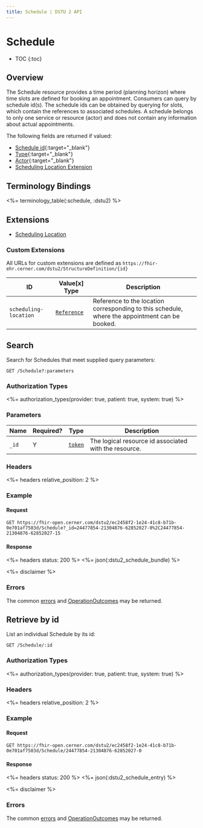 ```yaml
---
title: Schedule | DSTU 2 API
---
```


# Schedule

* TOC
{:toc}

## Overview

The Schedule resource provides a time period (planning horizon) where time slots are defined for booking an appointment.
Consumers can query by schedule id(s). The schedule ids can be obtained by querying for slots, which contain the
references to associated schedules. A schedule belongs to only one service or resource (actor) and does not contain any
information about actual appointments.

The following fields are returned if valued:

* [Schedule id](http://hl7.org/fhir/dstu2/resource-definitions.html#Resource.id){:target="_blank"}
* [Type](http://hl7.org/fhir/DSTU2/schedule-definitions.html#Schedule.type){:target="_blank"}
* [Actor](http://hl7.org/fhir/DSTU2/schedule-definitions.html#Schedule.actor){:target="_blank"}
* [Scheduling Location Extension](#extensions)

## Terminology Bindings

<%= terminology_table(:schedule, :dstu2) %>

## Extensions

* [Scheduling Location]

### Custom Extensions

All URLs for custom extensions are defined as `https://fhir-ehr.cerner.com/dstu2/StructureDefinition/{id}`

ID                         | Value\[x] Type         | Description
---------------------------|------------------------|----------------------------------------------------------------------------------
`scheduling-location`      | [`Reference`]          | Reference to the location corresponding to this schedule, where the appointment can be booked.

## Search

Search for Schedules that meet supplied query parameters:

    GET /Schedule?:parameters

### Authorization Types

<%= authorization_types(provider: true, patient: true, system: true) %>

### Parameters

 Name         | Required?                             | Type          | Description
--------------|---------------------------------------|---------------|------------------------------------------------------------------------------------
`_id`         | Y                                     | [`token`]     | The logical resource id associated with the resource.

### Headers

 <%= headers relative_position: 2 %>

### Example

#### Request

    GET https://fhir-open.cerner.com/dstu2/ec2458f2-1e24-41c8-b71b-0e701af7583d/Schedule?_id=24477854-21304876-62852027-0%2C24477854-21304876-62852027-15

#### Response
<%= headers status: 200 %>
<%= json(:dstu2_schedule_bundle) %>

<%= disclaimer %>

### Errors

The common [errors] and [OperationOutcomes] may be returned.

## Retrieve by id

List an individual Schedule by its id:

    GET /Schedule/:id

### Authorization Types

<%= authorization_types(provider: true, patient: true, system: true) %>

### Headers

<%= headers relative_position: 2 %>

### Example

#### Request

    GET https://fhir-open.cerner.com/dstu2/ec2458f2-1e24-41c8-b71b-0e701af7583d/Schedule/24477854-21304876-62852027-0

#### Response

<%= headers status: 200 %>
<%= json(:dstu2_schedule_entry) %>

<%= disclaimer %>

### Errors

The common [errors] and [OperationOutcomes] may be returned.


[`reference`]: http://hl7.org/fhir/DSTU2/search.html#reference
[`token`]: http://hl7.org/fhir/DSTU2/search.html#token
[`date`]: http://hl7.org/fhir/DSTU2/search.html#date
[`number`]: http://hl7.org/fhir/DSTU2/search.html#number
[`string`]: http://hl7.org/fhir/DSTU2/datatypes.html#string
[`CodeableConcept`]: http://hl7.org/fhir/DSTU2/datatypes.html#codeableconcept
[errors]: ../../#client-errors
[OperationOutcomes]: ../../#operation-outcomes
[Scheduling Location]: #custom-extensions
